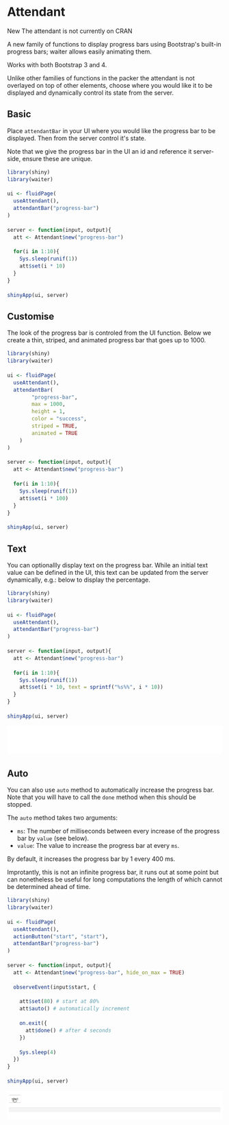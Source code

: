 # Attendant

<Badge type="warning">New</Badge> The attendant is not 
currently on CRAN

A new family of functions to display progress bars using 
Bootstrap's built-in progress bars; waiter allows easily
animating them.

<Note>
Works with both Bootstrap 3 and 4.
</Note>

Unlike other families of functions in the packer the attendant
is not overlayed on top of other elements, choose where you 
would like it to be displayed and dynamically control its
state from the server.

## Basic

Place `attendantBar` in your UI where you would like the progress
bar to be displayed. Then from the server control it's state.

Note that we give the progress bar in the UI an id and reference
it server-side, ensure these are unique.

```r
library(shiny)
library(waiter)

ui <- fluidPage(
  useAttendant(),
  attendantBar("progress-bar")
)

server <- function(input, output){
  att <- Attendant$new("progress-bar")

  for(i in 1:10){
    Sys.sleep(runif(1))
    att$set(i * 10)
  }
}

shinyApp(ui, server)
```

## Customise

The look of the progress bar is controled from the UI function.
Below we create a thin, striped, and animated progress bar that
goes up to 1000.

```r {highlight: ['6-13']}
library(shiny)
library(waiter)

ui <- fluidPage(
  useAttendant(),
  attendantBar(
		"progress-bar",
		max = 1000,
		height = 1,
		color = "success",
		striped = TRUE,
		animated = TRUE
	)
)

server <- function(input, output){
  att <- Attendant$new("progress-bar")

  for(i in 1:10){
    Sys.sleep(runif(1))
    att$set(i * 100)
  }
}

shinyApp(ui, server)
```

## Text

You can optionallly display text on the progress bar.
While an initial text value can be defined in the UI,
this text can be updated from the server dynamically,
e.g.: below to display the percentage. 

```r
library(shiny)
library(waiter)

ui <- fluidPage(
  useAttendant(),
  attendantBar("progress-bar")
)

server <- function(input, output){
  att <- Attendant$new("progress-bar")

  for(i in 1:10){
    Sys.sleep(runif(1))
    att$set(i * 10, text = sprintf("%s%%", i * 10))
  }
}

shinyApp(ui, server)
```

![](_assets/img/att1.gif)

## Auto

You can also use `auto` method to automatically increase the 
progress bar. Note that you will have to call the `done` method
when this should be stopped.

The `auto` method takes two arguments:

- `ms`: The number of milliseconds between every increase of the 
progress bar by `value` (see below).
- `value`: The value to increase the progress bar at every `ms`.

By default, it increases the progress bar by 1 every 400 ms. 

Improtantly, this is not an infinite progress bar, it runs out
at some point but can nonetheless be useful for long computations
the length of which cannot be determined ahead of time.

```r
library(shiny)
library(waiter)

ui <- fluidPage(
  useAttendant(),
  actionButton("start", "start"),
  attendantBar("progress-bar")
)

server <- function(input, output){
  att <- Attendant$new("progress-bar", hide_on_max = TRUE)

  observeEvent(input$start, {

    att$set(80) # start at 80%
    att$auto() # automatically increment

    on.exit({
      att$done() # after 4 seconds
    })

    Sys.sleep(4)
  })
}

shinyApp(ui, server)
```

![](_assets/img/att.gif)
